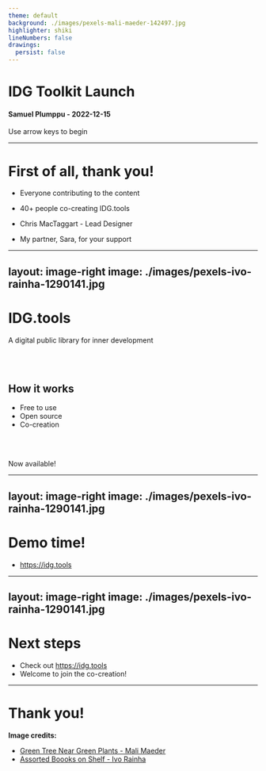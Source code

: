 ```yaml
---
theme: default
background: ./images/pexels-mali-maeder-142497.jpg
highlighter: shiki
lineNumbers: false
drawings:
  persist: false
---
```


# IDG Toolkit Launch

#### Samuel Plumppu - 2022-12-15

<div class="pt-12">
  <span @click="$slidev.nav.next" class="px-2 py-1 rounded cursor-pointer flex items-center max-w-max" hover="bg-white bg-opacity-10">
    Use arrow keys to begin <carbon:arrow-right class="inline"/>
  </span>
</div>

---

# First of all, thank you!

- Everyone contributing to the content

- 40+ people co-creating IDG.tools

- Chris MacTaggart - Lead Designer

- My partner, Sara, for your support


---
layout: image-right
image: ./images/pexels-ivo-rainha-1290141.jpg
---

# IDG.tools

A digital public library for inner development


<br>
<br>

<v-click>

## How it works

- Free to use
- Open source
- Co-creation

</v-click>

<br>
<br>

<v-click>

Now available!

</v-click>


---
layout: image-right
image: ./images/pexels-ivo-rainha-1290141.jpg
---

# Demo time!

- https://idg.tools

---
layout: image-right
image: ./images/pexels-ivo-rainha-1290141.jpg
---

# Next steps

- Check out https://idg.tools
- Welcome to join the co-creation!

---

# Thank you!

<div class="absolute bottom-10">

**Image credits:**

- [Green Tree Near Green Plants - Mali Maeder](https://www.pexels.com/photo/green-tree-near-green-plants-142497/)
- [Assorted Boooks on Shelf - Ivo Rainha](https://www.pexels.com/photo/assorted-books-on-shelf-1290141/)

</div>
